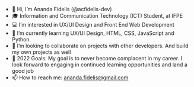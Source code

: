 - 👋 Hi, I’m Ananda Fidelis (@acfidelis-dev)
- 🎓 Information and Communication Technology (ICT) Student, at IFPE
- 💻 I’m interested in UX/UI Design and Front End Web Development
- 🌱 I’m currently learning UX/UI Design, HTML, CSS, JavaScript and Python.
- 💞️ I’m looking to collaborate on projects with other developers. And build my own projects as well
- 🥅 2022 Goals: My goal is to never become complacent in my career. I look forward to engaging in continued learning opportunities and land a good job
- 📫 How to reach me: ananda.fidelis@gmail.com
